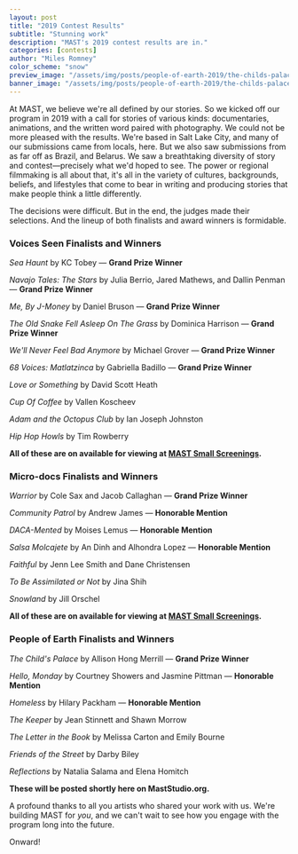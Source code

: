 ```yaml
---
layout: post
title: "2019 Contest Results"
subtitle: "Stunning work"
description: "MAST's 2019 contest results are in."
categories: [contests]
author: "Miles Romney"
color_scheme: "snow"
preview_image: "/assets/img/posts/people-of-earth-2019/the-childs-palace.jpg"
banner_image: "/assets/img/posts/people-of-earth-2019/the-childs-palace-banner.jpg"
---
```


At MAST, we believe we're all defined by our stories. So we kicked off our program in 2019 with a call for stories of various kinds: documentaries, animations, and the written word paired with photography. We could not be more pleased with the results. We're based in Salt Lake City, and many of our submissions came from locals, here. But we also saw submissions from as far off as Brazil, and Belarus. We saw a breathtaking diversity of story and contest—precisely what we'd hoped to see. The power or regional filmmaking is all about that, it's all in the variety of cultures, backgrounds, beliefs, and lifestyles that come to bear in writing and producing stories that make people think a little differently.

The decisions were difficult. But in the end, the judges made their selections. And the lineup of both finalists and award winners is formidable.

<h3>Voices Seen Finalists and Winners</h3>

_Sea Haunt_ by KC Tobey — **Grand Prize Winner**

_Navajo Tales: The Stars_ by Julia Berrio, Jared Mathews, and Dallin Penman — **Grand Prize Winner**

_Me, By J-Money_ by Daniel Bruson — **Grand Prize Winner**

_The Old Snake Fell Asleep On The Grass_ by Dominica Harrison — **Grand Prize Winner**

_We'll Never Feel Bad Anymore_ by Michael Grover — **Grand Prize Winner**

_68 Voices: Matlatzinca_ by Gabriella Badillo — **Grand Prize Winner**

_Love or Something_ by David Scott Heath

_Cup Of Coffee_ by Vallen Koscheev

_Adam and the Octopus Club_ by Ian Joseph Johnston

_Hip Hop Howls_ by Tim Rowberry

**All of these are on available for viewing at <a href="/#screenings">MAST Small Screenings</a>.**

<h3>Micro-docs Finalists and Winners</h3>

_Warrior_ by Cole Sax and Jacob Callaghan — **Grand Prize Winner**

_Community Patrol_ by Andrew James — **Honorable Mention**

_DACA-Mented_ by Moises Lemus — **Honorable Mention**

_Salsa Molcajete_ by An Dinh and Alhondra Lopez — **Honorable Mention**

_Faithful_ by Jenn Lee Smith and Dane Christensen

_To Be Assimilated or Not_ by Jina Shih

_Snowland_ by Jill Orschel

**All of these are on available for viewing at <a href="/#screenings">MAST Small Screenings</a>.**

<h3>People of Earth Finalists and Winners</h3>

_The Child's Palace_ by Allison Hong Merrill — **Grand Prize Winner**

_Hello, Monday_ by Courtney Showers and Jasmine Pittman — **Honorable Mention**

_Homeless_ by Hilary Packham — **Honorable Mention**

_The Keeper_ by Jean Stinnett and Shawn Morrow

_The Letter in the Book_ by Melissa Carton and Emily Bourne

_Friends of the Street_ by Darby Biley

_Reflections_ by Natalia Salama and Elena Homitch

**These will be posted shortly here on MastStudio.org.**


A profound thanks to all you artists who shared your work with us. We're building MAST for _you_, and we can't wait to see how you engage with the program long into the future.

Onward!
